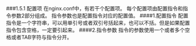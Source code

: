 ###1.5.1 配置项
在nginx.conf中，有若干个配置项。 每个配置项由配置指令和指令参数2部分组成。 指令参数也是配置指令对应的配置值。
####1.配置指令
配置指令是一个字符串，可以用单引号或者双引号括起来，也可以不括。但是如果配置指令包含空格，一定要引起来。
####2.指令参数
指令的参数使用一个或者多个空格或者TAB字符与指令分开。
